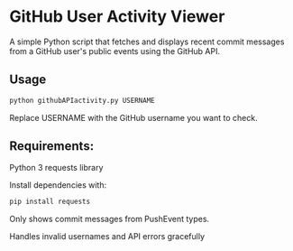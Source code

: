 # GitHub User Activity Viewer

A simple Python script that fetches and displays recent commit messages from a GitHub user's public events using the GitHub API.

## Usage

```bash
python githubAPIactivity.py USERNAME
````
Replace USERNAME with the GitHub username you want to check.


## Requirements:
Python 3
requests library

Install dependencies with:
```bash
pip install requests
````
Only shows commit messages from PushEvent types.

Handles invalid usernames and API errors gracefully
